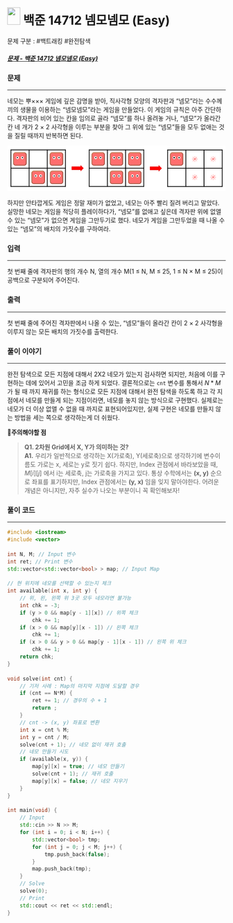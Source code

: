 
# <img src="https://d2gd6pc034wcta.cloudfront.net/tier/11.svg" width="30" height="40"> 백준 14712 넴모넴모 (Easy)

문제 구분 : #백트래킹 #완전탐색 
##### [문제 - 백준 14712 넴모넴모 (Easy)](https://www.acmicpc.net/problem/14712)

### 문제
<hr>

네모는 뿌××× 게임에 깊은 감명을 받아, 직사각형 모양의 격자판과 “넴모”라는 수수께끼의 생물을 이용하는 “넴모넴모”라는 게임을 만들었다. 이 게임의 규칙은 아주 간단하다. 격자판의 비어 있는 칸을 임의로 골라 “넴모”를 하나 올려놓 거나, “넴모”가 올라간 칸 네 개가 2 × 2 사각형을 이루는 부분을 찾아 그 위에 있는 “넴모”들을 모두 없애는 것을 질릴 때까지 반복하면 된다.

<center><img src="./images/14712-1.png"> </center>

하지만 안타깝게도 게임은 정말 재미가 없었고, 네모는 아주 빨리 질려 버리고 말았다. 실망한 네모는 게임을 적당히 플레이하다가, “넴모”를 없애고 싶은데 격자판 위에 없앨 수 있는 “넴모”가 없으면 게임을 그만두기로 했다. 네모가 게임을 그만두었을 때 나올 수 있는 “넴모”의 배치의 가짓수를 구하여라.

### 입력
<hr>

첫 번째 줄에 격자판의 행의 개수 N, 열의 개수 M(1 ≤ N, M ≤ 25, 1 ≤ N × M ≤ 25)이 공백으로 구분되어 주어진다.
### 출력
<hr>

첫 번째 줄에 주어진 격자판에서 나올 수 있는, “넴모”들이 올라간 칸이 2 × 2 사각형을 이루지 않는 모든 배치의 가짓수를 출력한다.
### 풀이 이야기
<hr>

완전 탐색으로 모든 지점에 대해서 2X2 네모가 있는지 검사하면 되지만, 처음에 이를 구현하는 데에 있어서 고민을 조금 하게 되었다. 결론적으로는 `cnt` 변수를 통해서 $N * M$ 가 될 때 까지 재귀를 하는 형식으로 모든 지점에 대해서 완전 탐색을 하도록 하고 각 지점에서 네모를 만들게 되는 지점이라면, 네모를 놓지 않는 방식으로 구현했다. 실제로는 네모가 더 이상 없앨 수 없을 때 까지로 표현되어있지만, 실제 구현은 네모를 만들지 않는 방법을 세는 쪽으로 생각하는게 더 쉬웠다.

🚨**주의해야할 점**
>**Q1. 2차원 Grid에서 X, Y가 의미하는 것?**  
>**A1.** 우리가 일반적으로 생각하는 X(가로축), Y(세로축)으로 생각하기에 변수이름도 가로는 x, 세로는 y로 짓기 쉽다. 하지만, Index 관점에서 바라보았을 때, $M[i][j]$ 에서 i는 세로축, j는 가로축을 가지고 있다. 통상 수학에서는 **(x, y)** 순으로 좌표를 표기하지만, Index 관점에서는 **(y, x)** 임을 잊지 말아야한다. 어려운 개념은 아니지만, 자주 실수가 나오는 부분이니 꼭 확인해보자!
### 풀이 코드
<hr>

``` c++
#include <iostream>
#include <vector>

int N, M; // Input 변수
int ret; // Print 변수
std::vector<std::vector<bool> > map; // Input Map

// 현 위치에 네모를 선택할 수 있는지 체크
int available(int x, int y) {
	// 위, 왼, 왼쪽 위 3곳 모두 네모라면 불가능
	int chk = -3;
	if (y > 0 && map[y - 1][x]) // 위쪽 체크
		chk += 1;
	if (x > 0 && map[y][x - 1]) // 왼쪽 체크
		chk += 1;
	if (x > 0 && y > 0 && map[y - 1][x - 1]) // 왼쪽 위 체크
		chk += 1;
	return chk;
}

void solve(int cnt) {
	// 기저 사례 : Map의 마지막 지점에 도달할 경우
	if (cnt == N*M) {
		ret += 1; // 경우의 수 + 1
		return ;
	}
	// cnt -> (x, y) 좌표로 변환
	int x = cnt % M;
	int y = cnt / M;
	solve(cnt + 1); // 네모 없이 재귀 호출
	// 네모 만들기 시도
	if (available(x, y)) {
		map[y][x] = true; // 네모 만들기
		solve(cnt + 1); // 재귀 호출
		map[y][x] = false; // 네모 지우기
	}
}

int main(void) {
	// Input
	std::cin >> N >> M;
	for (int i = 0; i < N; i++) {
		std::vector<bool> tmp;
		for (int j = 0; j < M; j++) {
			tmp.push_back(false);
		}
		map.push_back(tmp);
	}
	// Solve
	solve(0);
	// Print
	std::cout << ret << std::endl;
}
```


